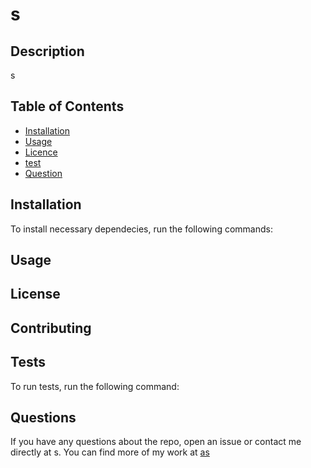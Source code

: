 
  # s
  
  

  ## Description
  
  s
  
  ## Table of Contents

  * [Installation](#installation)
  * [Usage](#usage)
  * [Licence](#license)
  * [test](#test)
  * [Question](#questions)
  
  ## Installation

  To install necessary dependecies, run the following commands:  
  
  ## Usage
  
  

  ## License
  
   
  ## Contributing 

  
  
  ## Tests

  To run tests, run the following command: 

   
  ## Questions
  If you have any questions about the repo, open an issue or contact me directly at s. You can find more of my work at [as](https://github.com/as) 

